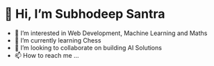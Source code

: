 # 👋 Hi, I’m Subhodeep Santra
- 👀 I’m interested in Web Development, Machine Learning and Maths
- 🌱 I’m currently learning Chess
- 💞️ I’m looking to collaborate on building AI Solutions
- 📫 How to reach me ...

<!---
subho01santra/subho01santra is a ✨ special ✨ repository because its `README.md` (this file) appears on your GitHub profile.
You can click the Preview link to take a look at your changes.
--->
